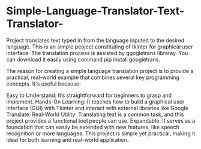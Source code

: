 # Simple-Language-Translator-Text-Translator-
Project translates text typed in from the language inputed to the desired language.
This is an simple peoject constituting of tkinter for graphical user interface.
The translation process is assisted by ggogletrans libraray. You can download it easily using command pip install googletrans.

The reason for creating a simple language translation project is to provide a practical, real-world example that combines several key programming concepts. It's useful because:

Easy to Understand: It’s straightforward for beginners to grasp and implement.
Hands-On Learning: It teaches how to build a graphical user interface (GUI) with Tkinter and interact with external libraries like Google Translate.
Real-World Utility: Translating text is a common task, and this project provides a functional tool people can use.
Expandable: It serves as a foundation that can easily be extended with new features, like speech recognition or more languages.
This project is simple yet practical, making it ideal for both learning and real-world application.
